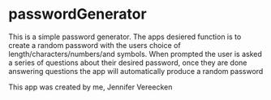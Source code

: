 # passwordGenerator

This is a simple password generator.
The apps desiered function is to create a random password with the users choice of length/characters/numbers/and symbols.
When prompted the user is asked a series of questions about their desired password,
once they are done answering questions the app will automatically produce a random password

This app was created by me, Jennifer Vereecken
